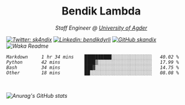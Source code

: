 <h1 align="center"> Bendik Lambda </h1>
<p align="center"><em>Staff Engineer @ <a href="http://www.uia.no">University of Agder</a></p>



[![Twitter: sk4ndix](https://img.shields.io/twitter/follow/sk4ndix?style=social)](https://twitter.com/sk4ndix)
[![Linkedin: bendikdyrli](https://img.shields.io/badge/-bendikdyrli-blue?style=flat-square&logo=Linkedin&logoColor=white&link=https://www.linkedin.com/in/bendikdyrli/)](https://www.linkedin.com/in/bendikdyrli/)
[![GitHub skandix](https://img.shields.io/github/followers/skandix?label=follow&style=social)](https://github.com/skandix)
![Waka Readme](https://github.com/skandix/skandix/workflows/Waka%20Readme/badge.svg)


<!--START_SECTION:waka-->

```text
Markdown     1 hr 34 mins    ██████████░░░░░░░░░░░░░░░   40.02 %
Python       42 mins         ████▒░░░░░░░░░░░░░░░░░░░░   17.99 %
Bash         34 mins         ███▓░░░░░░░░░░░░░░░░░░░░░   14.75 %
Other        18 mins         ██░░░░░░░░░░░░░░░░░░░░░░░   08.08 %
```

<!--END_SECTION:waka-->

  <br>
  
![Anurag's GitHub stats](https://github-readme-stats.vercel.app/api?username=skandix&show_icons=true&theme=tokyonight)


